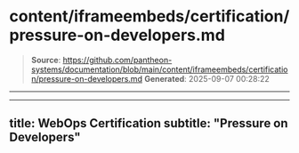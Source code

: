 # content/iframeembeds/certification/pressure-on-developers.md

> **Source**: https://github.com/pantheon-systems/documentation/blob/main/content/iframeembeds/certification/pressure-on-developers.md
> **Generated**: 2025-09-07 00:28:22

---

---
title: WebOps Certification
subtitle: "Pressure on Developers"
---

<Partial file="certification-guide/pressure-on-developers.md" />
